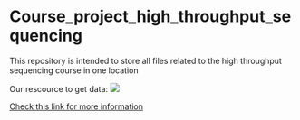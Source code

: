 # Course_project_high_throughput_sequencing
This repository is intended to store all files related to the high throughput sequencing course in one location

Our rescource to get data:
![](https://shop.ncbtmb.org/wp-content/uploads/2016/10/VR1670S_01_1200_1200.jpg)

[Check this link for more information](https://www.thermofisher.com/ch/en/home/life-science/sequencing/rna-sequencing.html) 
